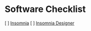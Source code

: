 # Software Checklist

[ ] [Insomnia](https://insomnia.rest/download/#windows)
[ ] [Insomnia Designer](https://insomnia.rest/download/#windows)
